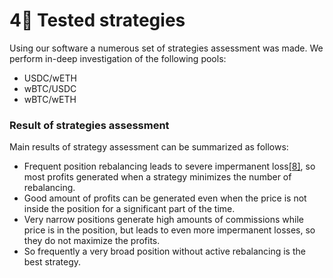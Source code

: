 # 4⃣ Tested strategies

Using our software a numerous set of strategies assessment was made. We perform in-deep investigation of the following pools:

* USDC/wETH
* wBTC/USDC
* wBTC/wETH

### **Result of strategies assessment**

Main results of strategy assessment can be summarized as follows:

* Frequent position rebalancing leads to severe impermanent loss[\[8\]](information-sources.md), so most profits generated when a strategy minimizes the number of rebalancing.
* Good amount of profits can be generated even when the price is not inside the position for a significant part of the time.
* Very narrow positions generate high amounts of commissions while price is in the position, but leads to even more impermanent losses, so they do not maximize the profits.
* So frequently a very broad position without active rebalancing is the best strategy.
